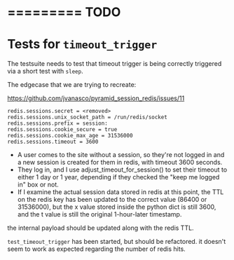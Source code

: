 =========
TODO
=========

# Tests for `timeout_trigger`

The testsuite needs to test that timeout trigger is being correctly triggered 
via a short test with `sleep`.

The edgecase that we are trying to recreate:

https://github.com/jvanasco/pyramid_session_redis/issues/11

```
redis.sessions.secret = <removed>
redis.sessions.unix_socket_path = /run/redis/socket
redis.sessions.prefix = session:
redis.sessions.cookie_secure = true
redis.sessions.cookie_max_age = 31536000
redis.sessions.timeout = 3600
```

* A user comes to the site without a session, so they're not logged in and a new session is created for them in redis, with timeout 3600 seconds.
* They log in, and I use adjust_timeout_for_session() to set their timeout to either 1 day or 1 year, depending if they checked the "keep me logged in" box or not.
* If I examine the actual session data stored in redis at this point, the TTL on the redis key has been updated to the correct value (86400 or 31536000), but the x value stored inside the python dict is still 3600, and the t value is still the original 1-hour-later timestamp.

the internal payload should be updated along with the redis TTL.

`test_timeout_trigger` has been started, but should be refactored. it doesn't seem to work as expected regarding the number of redis hits.


